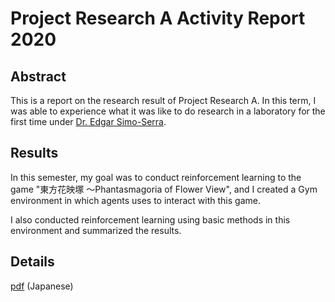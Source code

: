 # Project Research A Activity Report 2020

<!-- highlight-img ![th09](events/events_img/Th09cover.jpg) -->

## Abstract
<!-- description -->
This is a report on the research result of Project Research A. In this term, I was able to experience what it was like to do research in a laboratory for the first time under [Dr. Edgar Simo-Serra](https://esslab.jp/~ess/en/).

## Results

In this semester, my goal was to conduct reinforcement learning to the game "東方花映塚 ～Phantasmagoria of Flower View", and I created a Gym environment in which agents uses to interact with this game.

I also conducted reinforcement learning using basic methods in this environment and summarized the results.
<!-- enddescription -->

## Details

[pdf](events/events_files/2020_projA.pdf) (Japanese)
<!-- pdflink: 2020_projA.pdf -->
